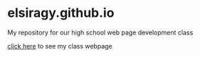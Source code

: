 # elsiragy.github.io
My repository for our high school web page development class

[click here](http://elsiragy.github.io/webpage/sub1/index.html) to see my class webpage

